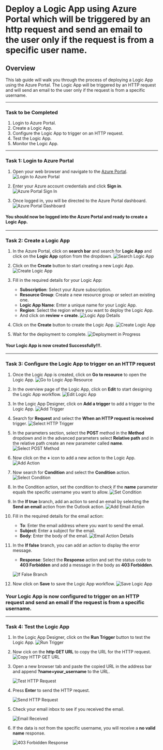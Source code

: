 # Deploy a Logic App using Azure Portal which will be triggered by an http request and send an email to the user only if the request is from a specific user name.

## Overview

This lab guide will walk you through the process of deploying a Logic App using the Azure Portal. The Logic App will be triggered by an HTTP request and will send an email to the user only if the request is from a specific username.

---
### Task to be Completed
1. Login to Azure Portal.
2. Create a Logic App.
3. Configure the Logic App to trigger on an HTTP request.
4. Test the Logic App.
5. Monitor the Logic App.

---
### Task 1: Login to Azure Portal
1. Open your web browser and navigate to the [Azure Portal](https://portal.azure.com/).
  ![Login to Azure Portal](-1.png)

2. Enter your Azure account credentials and click **Sign in**.
  ![Azure Portal Sign In](-2.png)

3. Once logged in, you will be directed to the Azure Portal dashboard.
  ![Azure Portal Dashboard](-3.png)

#### You should now be logged into the Azure Portal and ready to create a Logic App.
---
### Task 2: Create a Logic App
1. In the Azure Portal, click on **search bar** and search for **Logic App** and click on the **Logic App** option from the dropdown.
  ![Search Logic App](1.png)

2. Click on the **Create** button to start creating a new Logic App.
  ![Create Logic App](2.png)

3. Fill in the required details for your Logic App:
   - **Subscription**: Select your Azure subscription.
   - **Resource Group**: Create a new resource group or select an existing one.
   - **Logic App Name**: Enter a unique name for your Logic App.
   - **Region**: Select the region where you want to deploy the Logic App.
   - And click on **review + create**.
  ![Logic App Details](4.png)

5. Click on the **Create** button to create the Logic App.
  ![Create Logic App](5.png)

6. Wait for the deployment to complete.
    ![Deployment in Progress](6.png)

#### Your Logic App is now created Successfully!!!.
---
### Task 3: Configure the Logic App to trigger on an HTTP request
1. Once the Logic App is created, click on **Go to resource** to open the Logic App.
  ![Go to Logic App Resource](7.png)

2. In the overview page of the Logic App, click on **Edit** to start designing the Logic App workflow.
  ![Edit Logic App](8..png)

3. In the Logic App Designer, click on **Add a trigger** to add a trigger to the Logic App.
  ![Add Trigger](9.png)

4. Search for **Request** and select the **When an HTTP request is received** trigger.
  ![Select HTTP Trigger](10.png)

5. In the parameters section, select the **POST** method in the **Method** dropdown and in the advanced parameters select **Relative path** and in the relative path create an new parameter called **name**.
 ![Select POST Method](11.png)

6. Now click on the **+** icon to add a new action to the Logic App.
  ![Add Action](12.png)

7. Now search for **Condition** and select the **Condition** action.
  ![Select Condition](13.png)

8. In the Condition action, set the condition to check if the **name** parameter equals the specific username you want to allow.
  ![Set Condition](14.png)

9. In the **If true** branch, add an action to send an email by selecting the **Send an email** action from the Outlook action.
  ![Add Email Action](15.png)

10. Fill in the required details for the email action:
    - **To**: Enter the email address where you want to send the email.
    - **Subject**: Enter a subject for the email.
    - **Body**: Enter the body of the email.
  ![Email Action Details](16.png)

11. In the **If false** branch, you can add an action to display the error message.
    - **Response**: Select the **Response** action and set the status code to **403 Forbidden** and add a message in the body as **403 Forbidden**.

    ![If False Branch](17.png)

12. Now click on **Save** to save the Logic App workflow.
  ![Save Logic App](18.png)

### Your Logic App is now configured to trigger on an HTTP request and send an email if the request is from a specific username.
---
### Task 4: Test the Logic App

1. In the Logic App Designer, click on the **Run Trigger** button to test the Logic App.
  ![Run Trigger](19.png)

2. Now cick on the **http GET URL** to copy the URL for the HTTP request.
  ![Copy HTTP GET URL](99.png)

3. Open a new browser tab and paste the copied URL in the address bar and append **?name=your_username** to the URL.

    ![Test HTTP Request](20.png)

4. Press **Enter** to send the HTTP request.
  
    ![Send HTTP Request](21.png)

5. Check your email inbox to see if you received the email.
  
    ![Email Received](22.png)

6. If the data is not from the specific username, you will receive a **no valid name** response.
    
      ![403 Forbidden Response](23.png)





  
